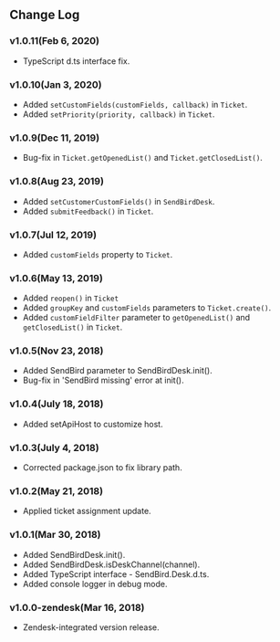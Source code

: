 ## Change Log

### v1.0.11(Feb 6, 2020)

- TypeScript d.ts interface fix.

### v1.0.10(Jan 3, 2020)

- Added `setCustomFields(customFields, callback)` in `Ticket`.
- Added `setPriority(priority, callback)` in `Ticket`.

### v1.0.9(Dec 11, 2019)

- Bug-fix in `Ticket.getOpenedList()` and `Ticket.getClosedList()`.

### v1.0.8(Aug 23, 2019)

- Added `setCustomerCustomFields()` in `SendBirdDesk`.
- Added `submitFeedback()` in `Ticket`.

### v1.0.7(Jul 12, 2019)

- Added `customFields` property to `Ticket`.

### v1.0.6(May 13, 2019)

- Added `reopen()` in `Ticket`
- Added `groupKey` and `customFields` parameters to `Ticket.create()`.
- Added `customFieldFilter` parameter to `getOpenedList()` and `getClosedList()` in `Ticket`.

### v1.0.5(Nov 23, 2018)

- Added SendBird parameter to SendBirdDesk.init().
- Bug-fix in 'SendBird missing' error at init().

### v1.0.4(July 18, 2018)

- Added setApiHost to customize host.

### v1.0.3(July 4, 2018)

- Corrected package.json to fix library path.

### v1.0.2(May 21, 2018)

- Applied ticket assignment update.

### v1.0.1(Mar 30, 2018)

- Added SendBirdDesk.init().
- Added SendBirdDesk.isDeskChannel(channel).
- Added TypeScript interface - SendBird.Desk.d.ts.
- Added console logger in debug mode.

### v1.0.0-zendesk(Mar 16, 2018)

- Zendesk-integrated version release.
